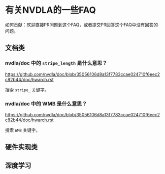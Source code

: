 # 有关NVDLA的一些FAQ

如何贡献：欢迎直接PR问题到这个FAQ，或者提交PR回答这个FAQ中没有回答的问题。

## 文档类

### nvdla/doc 中的 `stripe_length` 是什么意思？

https://github.com/nvdla/doc/blob/35056106d8a13f7783ccae024710f6eec2c82b44/doc/hwarch.rst

搜索 `stripe_` 关键字。

### nvdla/doc 中的 WMB 是什么意思？

https://github.com/nvdla/doc/blob/35056106d8a13f7783ccae024710f6eec2c82b44/doc/hwarch.rst

搜索 `WMB` 关键字。

## 硬件实现类


## 深度学习

